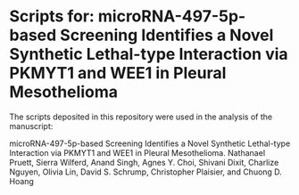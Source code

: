  # Scripts for: microRNA-497-5p-based Screening Identifies a Novel Synthetic Lethal-type Interaction via PKMYT1 and WEE1 in Pleural Mesothelioma

The scripts deposited in this repository were used in the analysis of the manuscript:

microRNA-497-5p-based Screening Identifies a Novel Synthetic Lethal-type Interaction via PKMYT1 and WEE1 in Pleural Mesothelioma. Nathanael Pruett, Sierra Wilferd, Anand Singh, Agnes Y. Choi, Shivani Dixit, Charlize Nguyen, Olivia Lin, David S. Schrump, Christopher Plaisier, and Chuong D. Hoang

